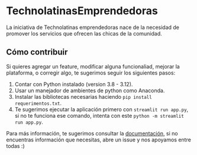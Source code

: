 # TechnolatinasEmprendedoras

La iniciativa de Technolatinas emprendedoras nace de la necesidad de promover los servicios que ofrecen las chicas de la comunidad.

## Cómo contribuir

Si quieres agregar un feature, modificar alguna funcionaliad, mejorar la plataforma, o corregir algo, te sugerimos seguir los siguientes pasos:

1. Contar con Python instalado (version 3.8 - 3.12).
2. Usar un manejador de ambientes de python como Anaconda.
3. Instalar las bibliotecas necesarias haciendo `pip install requerimentos.txt`.
4. Te sugerimos ejecutar la aplicación primero con `streamlit run app.py`, si no te funciona ese comando, intenta con este `python -m streamlit run app.py`.

Para más información, te sugerimos consultar la [documentación](https://docs.streamlit.io/get-started/installation/command-line), si no encuentras información que necesitas, abre un issue y nos apoyamos entre todas :)